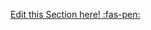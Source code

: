 <!-- DO NOT DELETE THIS LINK --> 
[Edit this Section here! :fas-pen:](https://github.com/nus-cs2030/1920-s2/edit/master/contents/textbook/lecture10/debuggingParallelStreams/explanation.md)
<!-- DO NOT DELETE THIS LINK --> 